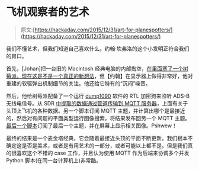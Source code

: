# 飞机观察者的艺术

> 原文:[https://hackaday.com/2015/12/31/art-for-planespotters/](https://hackaday.com/2015/12/31/art-for-planespotters/)

我们不懂艺术，但我们知道自己喜欢什么。约翰·坎弗洛的这个小发明正符合我们的胃口。

首先，[Johan]把一台旧的 Macintosh 经典电脑的内部掏空，[在里面塞了一个树莓派。现在这是](http://johan.kanflo.com/another-raspberry-pi-powered-macintosh-classic/)[不是一个真正的新想法](http://hackaday.com/2014/02/11/the-mac9000-a-photo-frame-with-style-maybe/)，但【约翰】在显示器上做得非常好，他对重建的软驱弹出机制细节的关注。他还给它特有的“沉闷”噪音。

然后，他给树莓派配备了一个运行 [dump1090](https://github.com/antirez/dump1090) 软件的 RTL 加密狗来监听 ADS-B 无线电信号。从 SDR [中提取的数据通过管道传输到 MQTT 服务器](https://github.com/kanflo/ADS-B-funhouse)，上面有关于头顶上飞机的各种数据。另一个脚本订阅 MQTT 主题，并计算出哪个是最接近的，然后对有问题的平面类型运行图像搜索，将结果发布回另一个 MQTT 主题。[最后一个脚本](https://github.com/kanflo/adsb-skygrazer)订阅了最后一个主题，并在屏幕上显示相关图像。Pshwew！

最终的结果是一个麦金塔经典，它会随着最接近头顶的平面不断更新。我们根本不确定这是否是美术，或者是有用艺术的一部分，或者可能以上都不是。但是我们真的很喜欢这个不错的 case 工作，并且认为使用 MQTT 作为后端来协调多个并发 Python 脚本(在同一台计算机上)非常酷。